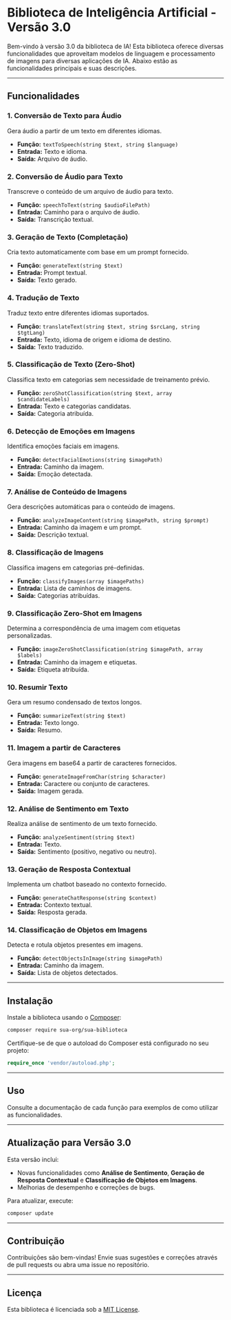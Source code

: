 # Biblioteca de Inteligência Artificial - Versão 3.0

Bem-vindo à versão 3.0 da biblioteca de IA! Esta biblioteca oferece diversas funcionalidades que aproveitam modelos de linguagem e processamento de imagens para diversas aplicações de IA. Abaixo estão as funcionalidades principais e suas descrições.

---

## Funcionalidades

### 1. Conversão de Texto para Áudio
Gera áudio a partir de um texto em diferentes idiomas.
- **Função:** `textToSpeech(string $text, string $language)`
- **Entrada:** Texto e idioma.
- **Saída:** Arquivo de áudio.

### 2. Conversão de Áudio para Texto
Transcreve o conteúdo de um arquivo de áudio para texto.
- **Função:** `speechToText(string $audioFilePath)`
- **Entrada:** Caminho para o arquivo de áudio.
- **Saída:** Transcrição textual.

### 3. Geração de Texto (Completação)
Cria texto automaticamente com base em um prompt fornecido.
- **Função:** `generateText(string $text)`
- **Entrada:** Prompt textual.
- **Saída:** Texto gerado.

### 4. Tradução de Texto
Traduz texto entre diferentes idiomas suportados.
- **Função:** `translateText(string $text, string $srcLang, string $tgtLang)`
- **Entrada:** Texto, idioma de origem e idioma de destino.
- **Saída:** Texto traduzido.

### 5. Classificação de Texto (Zero-Shot)
Classifica texto em categorias sem necessidade de treinamento prévio.
- **Função:** `zeroShotClassification(string $text, array $candidateLabels)`
- **Entrada:** Texto e categorias candidatas.
- **Saída:** Categoria atribuída.

### 6. Detecção de Emoções em Imagens
Identifica emoções faciais em imagens.
- **Função:** `detectFacialEmotions(string $imagePath)`
- **Entrada:** Caminho da imagem.
- **Saída:** Emoção detectada.

### 7. Análise de Conteúdo de Imagens
Gera descrições automáticas para o conteúdo de imagens.
- **Função:** `analyzeImageContent(string $imagePath, string $prompt)`
- **Entrada:** Caminho da imagem e um prompt.
- **Saída:** Descrição textual.

### 8. Classificação de Imagens
Classifica imagens em categorias pré-definidas.
- **Função:** `classifyImages(array $imagePaths)`
- **Entrada:** Lista de caminhos de imagens.
- **Saída:** Categorias atribuídas.

### 9. Classificação Zero-Shot em Imagens
Determina a correspondência de uma imagem com etiquetas personalizadas.
- **Função:** `imageZeroShotClassification(string $imagePath, array $labels)`
- **Entrada:** Caminho da imagem e etiquetas.
- **Saída:** Etiqueta atribuída.

### 10. Resumir Texto
Gera um resumo condensado de textos longos.
- **Função:** `summarizeText(string $text)`
- **Entrada:** Texto longo.
- **Saída:** Resumo.

### 11. Imagem a partir de Caracteres
Gera imagens em base64 a partir de caracteres fornecidos.
- **Função:** `generateImageFromChar(string $character)`
- **Entrada:** Caractere ou conjunto de caracteres.
- **Saída:** Imagem gerada.

### 12. Análise de Sentimento em Texto
Realiza análise de sentimento de um texto fornecido.
- **Função:** `analyzeSentiment(string $text)`
- **Entrada:** Texto.
- **Saída:** Sentimento (positivo, negativo ou neutro).

### 13. Geração de Resposta Contextual
Implementa um chatbot baseado no contexto fornecido.
- **Função:** `generateChatResponse(string $context)`
- **Entrada:** Contexto textual.
- **Saída:** Resposta gerada.

### 14. Classificação de Objetos em Imagens
Detecta e rotula objetos presentes em imagens.
- **Função:** `detectObjectsInImage(string $imagePath)`
- **Entrada:** Caminho da imagem.
- **Saída:** Lista de objetos detectados.

---

## Instalação

Instale a biblioteca usando o [Composer](https://getcomposer.org/):

```bash
composer require sua-org/sua-biblioteca
```

Certifique-se de que o autoload do Composer está configurado no seu projeto:

```php
require_once 'vendor/autoload.php';
```

---

## Uso

Consulte a documentação de cada função para exemplos de como utilizar as funcionalidades.

---

## Atualização para Versão 3.0
Esta versão inclui:
- Novas funcionalidades como **Análise de Sentimento**, **Geração de Resposta Contextual** e **Classificação de Objetos em Imagens**.
- Melhorias de desempenho e correções de bugs.

Para atualizar, execute:

```bash
composer update
```

---

## Contribuição
Contribuições são bem-vindas! Envie suas sugestões e correções através de pull requests ou abra uma issue no repositório.

---

## Licença
Esta biblioteca é licenciada sob a [MIT License](LICENSE).
